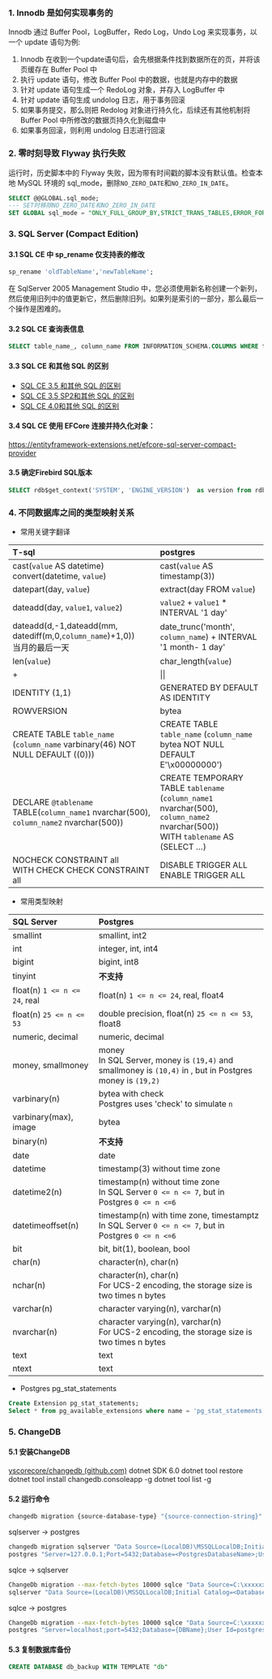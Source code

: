 ### 1. Innodb 是如何实现事务的

Innodb 通过 Buffer Pool，LogBuffer，Redo Log，Undo Log 来实现事务，以一个 update 语句为例:

1. Innodb 在收到一个update语句后，会先根据条件找到数据所在的页，并将该页缓存在 Buffer Pool 中
2. 执行 update 语句，修改 Buffer Pool 中的数据，也就是内存中的数据
3. 针对 update 语句生成一个 RedoLog 对象，并存入 LogBuffer 中
4. 针对 update 语句生成 undolog 日志，用于事务回滚
5. 如果事务提交，那么则把 Redolog 对象进行持久化，后续还有其他机制将 Buffer Pool 中所修改的数据页持久化到磁盘中
6. 如果事务回滚，则利用 undolog 日志进行回滚

### 2. 零时刻导致 Flyway 执行失败

运行时，历史脚本中的 Flyway 失败，因为带有时间戳的脚本没有默认值。检查本地 MySQL 环境的 sql_mode，删除`NO_ZERO_DATE`和`NO_ZERO_IN_DATE`。

```sql
SELECT @@GLOBAL.sql_mode;
--- SET时移除NO_ZERO_DATE和NO_ZERO_IN_DATE
SET GLOBAL sql_mode = "ONLY_FULL_GROUP_BY,STRICT_TRANS_TABLES,ERROR_FOR_DIVISION_BY_ZERO,NO_AUTO_CREATE_USER,NO_ENGINE_SUBSTITUTION";
```

### 3. SQL Server (Compact Edition)

#### 3.1 SQL CE 中 sp_rename 仅支持表的修改

```sql
sp_rename 'oldTableName','newTableName';
```

在 SqlServer 2005 Management Studio 中，您必须使用新名称创建一个新列，然后使用旧列中的值更新它，然后删除旧列。如果列是索引的一部分，那么最后一个操作是困难的。

#### 3.2 SQL CE 查询表信息

```sql
SELECT table_name_, column_name FROM INFORMATION_SCHEMA.COLUMNS WHERE table_name_='stu';
```

#### 3.3 SQL CE 和其他 SQL 的区别

- [SQL CE 3.5 和其他 SQL 的区别](https://docs.microsoft.com/zh-cn/previous-versions/sql/compact/sql-server-compact-3.5/bb896140%28v=sql.100%29)
- [SQL CE 3.5 SP2和其他 SQL 的区别](https://docs.microsoft.com/zh-cn/previous-versions/sql/compact/sql-server-compact-3.5-sp2/bb896140%28v=sql.105%29)
- [SQL CE 4.0和其他 SQL 的区别](https://docs.microsoft.com/zh-cn/previous-versions/sql/compact/sql-server-compact-4.0/bb896140%28v=sql.110%29)

#### 3.4 SQL CE 使用 EFCore 连接并持久化对象：

https://entityframework-extensions.net/efcore-sql-server-compact-provider

   #### 3.5 确定Firebird SQL版本

   ```sql
SELECT rdb$get_context('SYSTEM', 'ENGINE_VERSION')  as version from rdb$database;
   ```

### 4. 不同数据库之间的类型映射关系

- 常用关键字翻译

| **T-sql**                                                    | **postgres**                                                 |
| :----------------------------------------------------------- | :----------------------------------------------------------- |
| cast(`value` AS datetime)<br>convert(datetime, `value`)      | cast(`value` AS timestamp(3))                                |
| datepart(day, `value`)                                       | extract(day FROM `value`)                                    |
| dateadd(day, `value1`, `value2`)                             | `value2` + `value1` * INTERVAL '1 day'                       |
| dateadd(d,-1,dateadd(mm, datediff(m,0,`column_name`)+1,0))<br>当月的最后一天 | date_trunc('month', `column_name`) + INTERVAL '1 month- 1 day' |
| len(`value`)                                                 | char_length(`value`)                                         |
| +                                                            | &#124;&#124;                                                 |
| IDENTITY (1,1)                                               | GENERATED BY DEFAULT AS IDENTITY                             |
| ROWVERSION                                                   | bytea                                                        |
| CREATE TABLE `table_name` (`column_name` varbinary(46) NOT NULL DEFAULT ((0))) | CREATE TABLE `table_name` (`column_name` bytea NOT NULL DEFAULT E'\\x00000000') |
| DECLARE `@tablename` TABLE(`column_name1` nvarchar(500), `column_name2` nvarchar(500)) | CREATE TEMPORARY TABLE `tablename` (`column_name1` nvarchar(500), `column_name2` nvarchar(500))<br>WITH `tablename` AS (SELECT …) |
| NOCHECK CONSTRAINT all<br>WITH CHECK CHECK CONSTRAINT all    | DISABLE TRIGGER ALL<br>ENABLE TRIGGER ALL                    |

- 常用类型映射

| **SQL Server**                 | **Postgres**                                                 |
| :----------------------------- | :----------------------------------------------------------- |
| smallint                       | smallint, int2                                               |
| int                            | integer, int, int4                                           |
| bigint                         | bigint, int8                                                 |
| tinyint                        | **不支持**                                                   |
| float(n)  `1 <= n <= 24`, real | float(n)  `1 <= n <= 24`, real, float4                       |
| float(n)  `25 <= n <= 53`      | double precision, float(n)  `25 <= n <= 53`, float8          |
| numeric, decimal               | numeric, decimal                                             |
| money, smallmoney              | money<br>In SQL Server, money is `(19,4)` and smallmoney is `(10,4)` in , but  in Postgres money is `(19,2)` |
| varbinary(n)                   | bytea with check<br />Postgres uses 'check' to simulate `n`  |
| varbinary(max), image          | bytea                                                        |
| binary(n)                      | **不支持**                                                   |
| date                           | date                                                         |
| datetime                       | timestamp(3) without time zone                               |
| datetime2(n)                   | timestamp(n) without time zone<br>In SQL Server `0 <= n <= 7`, but in Postgres `0 <= n <=6` |
| datetimeoffset(n)              | timestamp(n) with time zone, timestamptz<br>In SQL Server `0 <= n <= 7`, but in Postgres `0 <= n <=6` |
| bit                            | bit, bit(1), boolean, bool                                   |
| char(n)                        | character(n), char(n)                                        |
| nchar(n)                       | character(n), char(n)<br>For UCS-2 encoding, the storage size is two times n bytes |
| varchar(n)                     | character varying(n), varchar(n)                             |
| nvarchar(n)                    | character varying(n), varchar(n)<br>For UCS-2 encoding, the storage size is two times n bytes |
| text                           | text                                                         |
| ntext                          | text                                                         |


- Postgres pg_stat_statements

```sql
Create Extension pg_stat_statements;
Select * from pg_available_extensions where name = 'pg_stat_statements';
```

### 5. ChangeDB

#### 5.1 安装ChangeDB

[yscorecore/changedb (github.com)](https://github.com/yscorecore/changedb)
dotnet SDK 6.0
dotnet tool restore
dotnet tool install changedb.consoleapp -g
dotnet tool list -g

#### 5.2 运行命令

```bash
changedb migration {source-database-type} "{source-connection-string}" {target-database-type} "{target-connection-string}" 
```

sqlserver -> postgres

```bash
changedb migration sqlserver "Data Source=(LocalDB)\MSSQLLocalDB;Initial Catalog=<DatabaseName>;Integrated Security=SSPI;"
postgres "Server=127.0.0.1;Port=5432;Database=<PostgresDatabaseName>;User Id=<postgres>;Password=<xxxxxx>;"
```

sqlce -> sqlserver

```bash
ChangeDb migration --max-fetch-bytes 10000 sqlce "Data Source=C:\xxxxxx.myox;Max Database Size=2048; Persist Security Info=False;" 
sqlserver "Data Source=(LocalDB)\MSSQLLocalDB;Initial Catalog=<DatabaseName>;Integrated Security=SSPI;"
```

sqlce -> postgres

```bash
ChangeDb migration --max-fetch-bytes 10000 sqlce "Data Source=C:\xxxxxx.myox;Max Database Size=2048; Persist Security Info=False;" 
postgres "Server=localhost;port=5432;Database={DBName};User Id=postgres;Password={PASSWORD}"
```

#### 5.3 复制数据库备份

```sql
CREATE DATABASE db_backup WITH TEMPLATE "db"
```